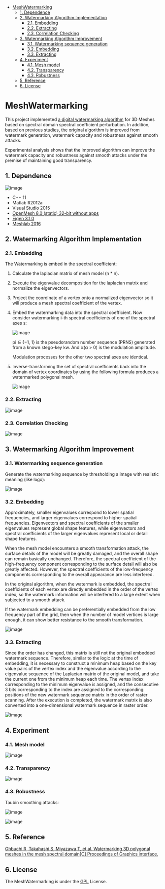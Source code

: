 - [MeshWatermarking](#meshwatermarking)
  - [1. Dependence](#1-dependence)
  - [2. Watermarking Algorithm Implementation](#2-watermarking-algorithm-implementation)
    - [2.1. Embedding](#21-embedding)
    - [2.2. Extracting](#22-extracting)
    - [2.3. Correlation Checking](#23-correlation-checking)
  - [3. Watermarking Algorithm Improvement](#3-watermarking-algorithm-improvement)
    - [3.1. Watermarking sequence generation](#31-watermarking-sequence-generation)
    - [3.2. Embedding](#32-embedding)
    - [3.3. Extracting](#33-extracting)
  - [4. Experiment](#4-experiment)
    - [4.1. Mesh model](#41-mesh-model)
    - [4.2. Transparency](#42-transparency)
    - [4.3. Robustness](#43-robustness)
  - [5. Reference](#5-reference)
  - [6. License](#6-license)

# MeshWatermarking

This project implemented [a digital watermarking algorithm](http://graphicsinterface.org/proceedings/gi2001/gi2001-2/) for 3D Meshes based on spectral domain spectral coefficient perturbation. In addition, based on previous studies, the original algorithm is improved from watermark generation, watermark capacity and robustness against smooth attacks.

Experimental analysis shows that the improved algorithm can improve the watermark capacity and robustness against smooth attacks under the premise of maintaining good transparency.

## 1. Dependence

![image](http://img.cdn.firejq.com/jpg/2019/6/6/1eaed04b2f28cdb9250476a5cc2b5041.jpg)

- C++ 11
- Matlab R2012a
- Visual Studio 2015
- [OpenMesh 8.0 (static) 32-bit without apps](https://www.openmesh.org/media/Releases/8.0/OpenMesh-8.0-VS2015-32-Bit-no-apps.exe)
- [Eigen 3.1.0](https://bitbucket.org/eigen/eigen/get/3.1.0.zip)
- [Meshlab 2016](http://www.meshlab.net/#download)

## 2. Watermarking Algorithm Implementation

### 2.1. Embedding

The Watermarking is embed in the spectral coefficient:

1. Calculate the laplacian matrix of mesh model (n * n).
1. Execute the eigenvalue decomposition for the laplacian matrix and normalize the eigenvectors.
1. Project the coordinate of a vertex onto a normalized eigenvector so it will produce a mesh spectral coefficient of the vertex.
1. Embed the watermarking data into the spectral coefficient. Now consider watermarking i-th spectral coefficients of one of the spectral axes s:

    ![image](http://img.cdn.firejq.com/jpg/2019/6/6/0a4ed28514e93b4c8c9c509f4ab0f9b6.jpg)

    pi ∈ {−1, 1} is the pseudorandom number sequence (PRNS) generated from a known stego-key kw. And α(α > 0) is the modulation amplitude.

    Modulation processes for the other two spectral axes are identical.

1. Inverse-transforming the set of spectral coefficients back into the domain of vertex coordinates by using the following formula produces a watermarked polygonal mesh.

    ![image](http://img.cdn.firejq.com/jpg/2019/6/6/e51c70911d664dee3d8341601e16be38.jpg)

### 2.2. Extracting

![image](http://img.cdn.firejq.com/jpg/2019/6/6/12828a7188683770f53612063e5e8ef3.jpg)

### 2.3. Correlation Checking

![image](http://img.cdn.firejq.com/jpg/2019/5/14/9f50381f8cda95cfb18c80b65675eb81.jpg)

## 3. Watermarking Algorithm Improvement

### 3.1. Watermarking sequence generation

Generate the watermarking sequence by thresholding a image with realistic meaning (like logo):

![image](http://img.cdn.firejq.com/jpg/2019/6/6/40fa0d776b4681601bf36032313a4a3d.jpg)

### 3.2. Embedding

Approximately, smaller eigenvalues correspond to lower spatial frequencies, and larger eigenvalues correspond to higher spatial frequencies. Eigenvectors and spectral coefficients of the smaller eigenvalues represent global shape features, while eigenvectors and spectral coefficients of the larger eigenvalues represent local or detail shape features.

When the mesh model encounters a smooth transformation attack, the surface details of the model will be greatly damaged, and the overall shape can remain basically unchanged. Therefore, the spectral coefficient of the high-frequency component corresponding to the surface detail will also be greatly affected. However, the spectral coefficients of the low-frequency components corresponding to the overall appearance are less interfered.

In the original algorithm, when the watermark is embedded, the spectral coefficients of each vertex are directly embedded in the order of the vertex index, so the watermark information will be interfered to a large extent when subjected to a smooth attack.

If the watermark embedding can be preferentially embedded from the low frequency part of the grid, then when the number of model vertices is large enough, it can show better resistance to the smooth transformation.

![image](http://img.cdn.firejq.com/jpg/2019/6/6/4453f59f9f24cb02b153703f9d1062b4.jpg)

### 3.3. Extracting

Since the order has changed, this matrix is still not the original embedded watermark sequence. Therefore, similar to the logic at the time of embedding, it is necessary to construct a minimum heap based on the key value pairs of the vertex index and the eigenvalue according to the eigenvalue sequence of the Laplacian matrix of the original model, and take the current one from the minimum heap each time. The vertex index corresponding to the minimum eigenvalue is assigned, and the consecutive 3 bits corresponding to the index are assigned to the corresponding positions of the new watermark sequence matrix in the order of raster scanning. After the execution is completed, the watermark matrix is also converted into a one-dimensional watermark sequence in raster order.

![image](http://img.cdn.firejq.com/jpg/2019/6/6/f63a0fbd753665a046206a5bd26f3115.jpg)

## 4. Experiment

### 4.1. Mesh model

![image](http://img.cdn.firejq.com/jpg/2019/6/6/5f0e554d40797c604bfabbc2a9903d41.jpg)

### 4.2. Transparency

![image](http://img.cdn.firejq.com/jpg/2019/6/6/43d29166d1c6ee34b19914a0dbc93541.jpg)

### 4.3. Robustness

Taubin smoothing attacks:

![image](http://img.cdn.firejq.com/jpg/2019/6/6/4f095061d1b750f037a188b07fd2dfd5.jpg)

![image](http://img.cdn.firejq.com/jpg/2019/6/6/51b17684ca4c493d862767fba2d25c75.jpg)

## 5. Reference

[Ohbuchi R, Takahashi S, Miyazawa T, et al. Watermarking 3D polygonal meshes in the mesh spectral domain[C] Proceedings of Graphics interface.](http://graphicsinterface.org/proceedings/gi2001/gi2001-2/)

## 6. License

The MeshWatermarking is under the [GPL](https://github.com/firejq/MeshWatermarking/blob/master/LICENSE) License.